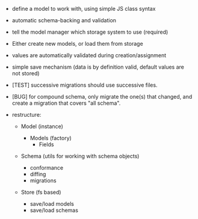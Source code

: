 - define a model to work with, using simple JS class syntax
- automatic schema-backing and validation

- tell the model manager which storage system to use (required)
- Either create new models, or load them from storage
- values are automatically validated during creation/assignment
- simple save mechanism (data is by definition valid, default values are not stored)


- [TEST] successive migrations should use successive files.
- [BUG] for compound schema, only migrate the one(s) that changed, and create a migration that covers "all schema".


- restructure:
    - Model (instance)
        - Models (factory)
            - Fields

    - Schema (utils for working with schema objects)
        - conformance
        - diffing
        - migrations

    - Store (fs based)
        - save/load models
        - save/load schemas
